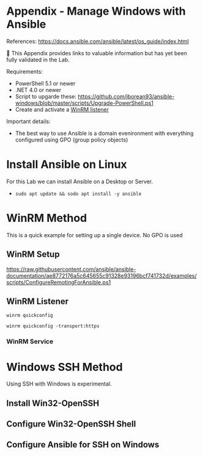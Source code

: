 # Appendix - Manage Windows with Ansible
References: https://docs.ansible.com/ansible/latest/os_guide/index.html

:seedling: This Appendix provides links to valuable information but has yet been fully validated in the Lab.

Requirements:
- PowerShell 5.1 or newer
- .NET 4.0 or newer
- Script to upgarde these: https://github.com/jborean93/ansible-windows/blob/master/scripts/Upgrade-PowerShell.ps1
- Create and activate a [WinRM listener](https://docs.ansible.com/ansible/latest/os_guide/windows_setup.html#winrm-listener)

Important details:
- The best way to use Ansible is a domain evenironment with everything configured using GPO (group policy objects)

# Install Ansible on Linux
For this Lab we can install Ansible on a Desktop or Server.
- `sudo apt update && sodo apt install -y ansible`

# WinRM Method
This is a quick example for setting up a single device. No GPO is used

## WinRM Setup
https://raw.githubusercontent.com/ansible/ansible-documentation/ae8772176a5c645655c91328e93196bcf741732d/examples/scripts/ConfigureRemotingForAnsible.ps1

## WinRM Listener
`winrm quickconfig`

`winrm quickconfig -transport:https`

### WinRM Service

# Windows SSH Method
Using SSH with Windows is experimental.

## Install Win32-OpenSSH

## Configure Win32-OpenSSH Shell

## Configure Ansible for SSH on Windows

